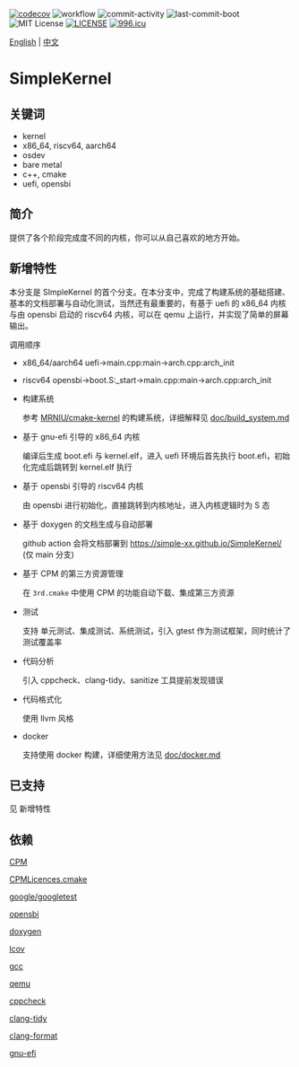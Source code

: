 [![codecov](https://codecov.io/gh/Simple-XX/SimpleKernel/graph/badge.svg?token=J7NKK3SBNJ)](https://codecov.io/gh/Simple-XX/SimpleKernel)
![workflow](https://github.com/Simple-XX/SimpleKernel/actions/workflows/workflow.yml/badge.svg)
![commit-activity](https://img.shields.io/github/commit-activity/t/Simple-XX/SimpleKernel)
![last-commit-boot](https://img.shields.io/github/last-commit/Simple-XX/SimpleKernel/boot)
![MIT License](https://img.shields.io/github/license/mashape/apistatus.svg)
[![LICENSE](https://img.shields.io/badge/license-Anti%20996-blue.svg)](https://github.com/996icu/996.ICU/blob/master/LICENSE)
[![996.icu](https://img.shields.io/badge/link-996.icu-red.svg)](https://996.icu)

[English](./README_ENG.md) | [中文](./README.md)

# SimpleKernel

## 关键词

- kernel
- x86_64, riscv64, aarch64
- osdev
- bare metal
- c++, cmake
- uefi, opensbi

## 简介

提供了各个阶段完成度不同的内核，你可以从自己喜欢的地方开始。

## 新增特性

本分支是 SImpleKernel 的首个分支。在本分支中，完成了构建系统的基础搭建、基本的文档部署与自动化测试，当然还有最重要的，有基于 uefi 的 x86_64 内核与由 opensbi 启动的 riscv64 内核，可以在 qemu 上运行，并实现了简单的屏幕输出。

调用顺序

 - x86_64/aarch64
  uefi->main.cpp:main->arch.cpp:arch_init

- riscv64
  opensbi->boot.S:_start->main.cpp:main->arch.cpp:arch_init

- 构建系统 

  参考 [MRNIU/cmake-kernel](https://github.com/MRNIU/cmake-kernel) 的构建系统，详细解释见 [doc/build_system.md](./doc/build_system.md)

- 基于 gnu-efi 引导的 x86_64 内核

  编译后生成 boot.efi 与 kernel.elf，进入 uefi 环境后首先执行 boot.efi，初始化完成后跳转到 kernel.elf 执行

- 基于 opensbi 引导的 riscv64 内核

  由 opensbi 进行初始化，直接跳转到内核地址，进入内核逻辑时为 S 态

- 基于 doxygen 的文档生成与自动部署

  github action 会将文档部署到 https://simple-xx.github.io/SimpleKernel/ (仅 main 分支)

- 基于 CPM 的第三方资源管理

  在 `3rd.cmake` 中使用 CPM 的功能自动下载、集成第三方资源

- 测试

    支持 单元测试、集成测试、系统测试，引入 gtest 作为测试框架，同时统计了测试覆盖率

- 代码分析

    引入 cppcheck、clang-tidy、sanitize 工具提前发现错误

- 代码格式化

    使用 llvm 风格
    
- docker

    支持使用 docker 构建，详细使用方法见 [doc/docker.md](./doc/docker.md)

## 已支持

见 新增特性

## 依赖

[CPM](https://github.com/cpm-cmake/CPM.cmake)

[CPMLicences.cmake](https://github.com/TheLartians/CPMLicenses.cmake)

[google/googletest](https://github.com/google/googletest)

[opensbi](https://github.com/riscv-software-src/opensbi)

[doxygen](https://www.doxygen.nl/)

[lcov](https://github.com/linux-test-project/lcov)

[gcc](https://gcc.gnu.org/)

[qemu](https://www.qemu.org/)

[cppcheck](https://cppcheck.sourceforge.io/)

[clang-tidy](https://clang.llvm.org/extra/clang-tidy/)

[clang-format](https://clang.llvm.org/docs/ClangFormat.html)

[gnu-efi](https://sourceforge.net/projects/gnu-efi/)

